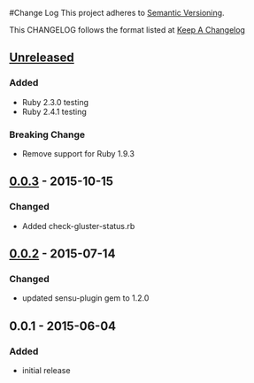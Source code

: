 #Change Log
This project adheres to [Semantic Versioning](http://semver.org/).

This CHANGELOG follows the format listed at [Keep A Changelog](http://keepachangelog.com/)

## [Unreleased]
### Added
- Ruby 2.3.0 testing
- Ruby 2.4.1 testing

### Breaking Change
- Remove support for Ruby 1.9.3

## [0.0.3] - 2015-10-15
### Changed
- Added check-gluster-status.rb

## [0.0.2] - 2015-07-14
### Changed
- updated sensu-plugin gem to 1.2.0

## 0.0.1 - 2015-06-04

### Added
- initial release

[Unreleased]: https://github.com/sensu-plugins/sensu-plugins-gluster/compare/0.0.3...HEAD
[0.0.3]: https://github.com/sensu-plugins/sensu-plugins-gluster/compare/0.0.2...0.0.3
[0.0.2]: https://github.com/sensu-plugins/sensu-plugins-gluster/compare/0.0.1...0.0.2